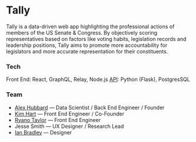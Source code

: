 # Tally

Tally is a data-driven web app highlighting the professional actions of members of the US Senate & Congress. By objectively scoring representatives based on factors like voting habits, legislation records and leadership positions, Tally aims to promote more accountability for legislators and more accurate representation for their constituents.

### Tech
Front End: React, GraphQL, Relay, Node.js
[API](https://github.com/alexhubbard89/reps_app): Python (Flask), PostgresSQL

### Team

* [Alex Hubbard](https://github.com/alexhubbard89) — Data Scientist / Back End Engineer / Founder
* [Kim Hart](https://github.com/kimhart) — Front End Engineer / Co-Founder
* [Ryano Taylor](https://github.com/ryanosaur) — Front End Engineer
* Jesse Smith — UX Designer / Research Lead
* [Ian Bradley](http://ianbradley.tv/) — Designer